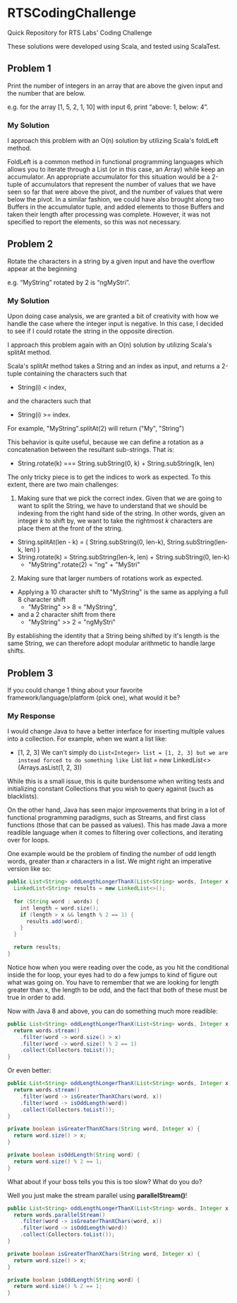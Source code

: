 # RTSCodingChallenge
Quick Repository for RTS Labs' Coding Challenge

These solutions were developed using Scala, and tested using ScalaTest.

## Problem 1
Print the number of integers in an array that are above the given input and the number that are below.

e.g. for the array [1, 5, 2, 1, 10] with input 6, print “above: 1, below: 4”.

### My Solution
I approach this problem with an O(n) solution by utilizing Scala's foldLeft method. 

FoldLeft is a common method in functional programming languages which allows you to iterate through a List (or in this case, an Array) while keep an accumulator.
An appropriate accumulator for this situation would be a 2-tuple of accumulators that represent the number of values that we have seen so far that were above the pivot, and the number of values that were below the pivot.
In a similar fashion, we could have also brought along two Buffers in the accumulator tuple, and added elements to those Buffers and taken their length after processing was complete. However, it was not specified to report the elements, so this was not necessary.

## Problem 2
Rotate the characters in a string by a given input and have the overflow appear at the beginning 

e.g. “MyString” rotated by 2 is “ngMyStri”.

### My Solution
Upon doing case analysis, we are granted a bit of creativity with how we handle the case where the integer input is negative. In this case, I decided to see if I could rotate the string in the opposite direction.

I approach this problem again with an O(n) solution by utilizing Scala's splitAt method.

Scala's splitAt method takes a String and an index as input, and returns a 2-tuple containing the characters such that 
* String(i) < index, 

and the characters such that 
* String(i) >= index.

For example, "MyString".splitAt(2) will return ("My", "String")

This behavior is quite useful, because we can define a rotation as a concatenation between the resultant sub-strings. That is:
* String.rotate(k) === String.subString(0, k) + String.subString(k, len)

The only tricky piece is to get the indices to work as expected. To this extent, there are two main challenges:
1. Making sure that we pick the correct index.
Given that we are going to want to split the String, we have to understand that we should be indexing from the right hand side of the string. In other words, given an integer *k* to shift by, we want to take the rightmost *k* characters are place them at the front of the string.
* String.splitAt(len - k) = ( String.subString(0, len-k), String.subString(len-k, len) )
* String.rotate(k) = String.subString(len-k, len) + String.subString(0, len-k)
  * "MyString".rotate(2) = "ng" + "MyStri"

2. Making sure that larger numbers of rotations work as expected.

* Applying a 10 character shift to "MyString" is the same as applying a full 8 character shift 
  * "MyString" >> 8 = "MyString",
* and a 2 character shift from there 
  * "MyString" >> 2 = "ngMyStri"

By establishing the identity that a String being shifted by it's length is the same String, we can therefore adopt modular arithmetic to handle large shifts.

## Problem 3
If you could change 1 thing about your favorite framework/language/platform (pick one), what would it be?

### My Response
I would change Java to have a better interface for inserting multiple values into a collection. For example, when we want a list like:
* [1, 2, 3]
We can't simply do
`List<Integer> list = [1, 2, 3]
but we are instead forced to do something like
`List<Integer> list = new LinkedList<>(Arrays.asList(1, 2, 3))

While this is a small issue, this is quite burdensome when writing tests and initializing constant Collections that you wish to query against (such as blacklists).

On the other hand, Java has seen major improvements that bring in a lot of functional programming paradigms, such as Streams, and first class functions (those that can be passed as values). This has made Java a more readible language when it comes to filtering over collections, and iterating over for loops.

One example would be the problem of finding the number of odd length words, greater than *x* characters in a list. We might right an imperative version like so:

```java
public List<String> oddLengthLongerThanX(List<String> words, Integer x) {
  LinkedList<String> results = new LinkedList<>();
  
  for (String word : words) {
    int length = word.size();
    if (length > x && length % 2 == 1) {
      results.add(word);
    }
  }

  return results;
}
```

Notice how when you were reading over the code, as you hit the conditional inside the for loop, your eyes had to do a few jumps to kind of figure out what was going on. You have to remember that we are looking for length greater than x, the length to be odd, and the fact that both of these must be true in order to add.

Now with Java 8 and above, you can do something much more readible:

```java
public List<String> oddLengthLongerThanX(List<String> words, Integer x) {
  return words.stream()
    .filter(word -> word.size() > x)
    .filter(word -> word.size() % 2 == 1)
    .collect(Collectors.toList());
}
```

Or even better:

```java
public List<String> oddLengthLongerThanX(List<String> words, Integer x) {
  return words.stream()
    .filter(word -> isGreaterThanXChars(word, x))
    .filter(word -> isOddLength(word))
    .collect(Collectors.toList());
}

private boolean isGreaterThanXChars(String word, Integer x) {
  return word.size() > x;
}

private boolean isOddLength(String word) {
  return word.size() % 2 == 1;
}
```

What about if your boss tells you this is too slow? What do you do?

Well you just make the stream parallel using **parallelStream()**!

```java
public List<String> oddLengthLongerThanX(List<String> words, Integer x) {
  return words.parallelStream()
    .filter(word -> isGreaterThanXChars(word, x))
    .filter(word -> isOddLength(word))
    .collect(Collectors.toList());
}

private boolean isGreaterThanXChars(String word, Integer x) {
  return word.size() > x;
}

private boolean isOddLength(String word) {
  return word.size() % 2 == 1;
}
```

